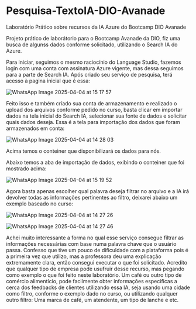 # Pesquisa-TextoIA-DIO-Avanade
Laboratório Prático sobre recursos da IA Azure do Bootcamp DIO Avanade

Projeto prático de laborátorio para o Bootcamp Avanade da DIO, fiz uma busca de algunss dados conforme solicitado, utilizando o Search IA do Azure. 

Para iniciar, seguimos o mesmo raciocínio do Language Studio, fazemos login com uma conta com assinatura Azure vigente, mas dessa seguimos para a parte de Search IA. Após criado seu serviço de pesquisa, terá acesso à pagina inicial que é essa:

![WhatsApp Image 2025-04-04 at 15 17 57](https://github.com/user-attachments/assets/4e261d0c-b91c-4f16-85c0-a5455e965d55)

Feito isso e também críado sua conta de armazenamento e realizado o upload dos arquivos conforme pedido no curso, basta clicar em importar dados na tela inicial do Search IA, selecionar sua fonte de dados e solicitar quais dados deseja. Essa é a tela para importação dos dados que foram armazenados em conta:

![WhatsApp Image 2025-04-04 at 14 28 03](https://github.com/user-attachments/assets/81a64efd-aa3a-4edc-a041-d132f7dd0f8a) 

Acima temos o conteiner que disponibilizará os dados para nós.

Abaixo temos a aba de importação de dados, exibindo o conteiner que foi mostrado acima:

![WhatsApp Image 2025-04-04 at 15 19 52](https://github.com/user-attachments/assets/8e8af1e1-52f3-4078-80c2-215a9b4610d0)

Agora basta apenas escolher qual palavra deseja filtrar no arquivo e a IA irá devolver todas as informações pertinentes ao filtro, deixarei abaixo um exemplo baseado no curso:

![WhatsApp Image 2025-04-04 at 14 27 26](https://github.com/user-attachments/assets/7e6d3144-1be1-46ee-b138-7191c36767aa)

![WhatsApp Image 2025-04-04 at 14 27 46](https://github.com/user-attachments/assets/db13ee56-0653-4544-a641-c1d4586657ed)

Achei muito interessante a forma no qual esse serviço consegue filtrar as informações necessárias com base numa palavra chave que o usuário passa. Confesso que tive um pouco de dificuldade com a plataforma pois é a primeira vez que utilizo, mas a professora deu uma explicação extremamente clara, então consegui executar o que foi solicitado. Acredito que qualquer tipo de empresa pode usufruir desse recurso, mas pegando como exemplo o que foi feito neste laboratório. Um café ou outro tipo de comércio alimentício, pode facilmente obter informações especificas a cerca dos feedbacks de clientes utilizando essa IA, seja usando uma cidade como filtro, conforme o exemplo dado no curso, ou utilizando qualquer outro filtro: Uma marca de café, um atendente, um tipo de lanche e etc.

